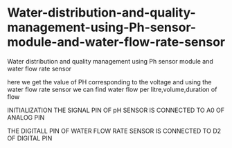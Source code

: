 # Water-distribution-and-quality-management-using-Ph-sensor-module-and-water-flow-rate-sensor
Water distribution and quality management using Ph sensor module and water flow rate sensor

here we get the value of PH corresponding to the voltage and using the water flow rate sensor we can find water flow per litre,volume,duration of flow

INITIALIZATION
THE SIGNAL PIN OF pH SENSOR IS CONNECTED TO A0 OF ANALOG PIN

THE DIGITALL PIN OF WATER FLOW RATE  SENSOR IS CONNECTED TO D2 OF DIGITAL PIN
